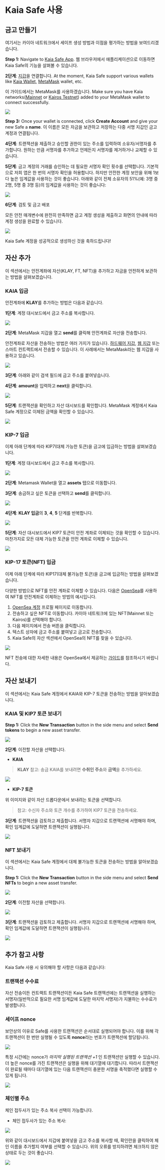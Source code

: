 # Kaia Safe 사용

## 금고 만들기

여기서는 카이아 네트워크에서 세이프 생성 방법과 이점을 평가하는 방법을 보여드리겠습니다.

**Step 1:** Navigate to [Kaia Safe App](https://safe.kaia.io/). 웹 브라우저에서 애플리케이션으로 이동하면 Kaia Safe의 기능을 살펴볼 수 있습니다.

**2단계**: [지갑](https://docs.ethhub.io/using-ethereum/wallets/intro-to-ethereum-wallets/)을 연결합니다. At the moment, Kaia Safe support various wallets like [Kaia Wallet](https://docs.kaiawallet.io/), [MetaMask](../../../tutorials/connecting-metamask.mdx) wallet, etc.

이 가이드에서는 MetaMask를 사용하겠습니다. Make sure you have Kaia networks([Mainnet](../../../tutorials/connecting-metamask.mdx#connect-to-kaia-network) or [Kairos Testnet](../../../tutorials/connecting-metamask.mdx#connect-to-kaia-network)) added to your MetaMask wallet to connect successfully.

![](/img/build/tools/kaia-safe/kaia-safe-connect-wallet.png)

**Step 3:**  Once your wallet is connected, click **Create Account** and give your new Safe a **name**. 이 이름은 모든 자금을 보관하고 저장하는 다중 서명 지갑인 금고 계정과 연결됩니다.

**4단계**: 트랜잭션을 제출하고 승인할 권한이 있는 주소를 입력하여 소유자/서명자를 추가합니다. 원하는 만큼 서명자를 추가하고 언제든지 서명자를 제거하거나 교체할 수 있습니다.

**5단계**: 금고 계정의 거래를 승인하는 데 필요한 서명자 확인 횟수를 선택합니다. 기본적으로 저희 앱은 한 번의 서명자 확인을 허용합니다. 하지만 안전한 계정 보안을 위해 1보다 높은 임계값을 사용하는 것이 좋습니다. 아래와 같이 전체 소유자의 51%(예: 3명 중 2명, 5명 중 3명 등)의 임계값을 사용하는 것이 좋습니다:

![](/img/build/tools/kaia-safe/kaia-safe-create-acct.gif)

**6단계**: 검토 및 금고 배포

모든 안전 매개변수에 완전히 만족하면 금고 계정 생성을 제출하고 화면의 안내에 따라 계정 생성을 완료할 수 있습니다.

![](/img/build/tools/kaia-safe/kaia-safe-create-review.gif)

Kaia Safe 계정을 성공적으로 생성하신 것을 축하드립니다!

## 자산 추가

이 섹션에서는 안전계좌에 자산(KLAY, FT, NFT)을 추가하고 자금을 안전하게 보관하는 방법을 살펴보겠습니다.

### KAIA 입금

안전계좌에 **KLAY**를 추가하는 방법은 다음과 같습니다.

**1단계**: 계정 대시보드에서 금고 주소를 복사합니다.

![](/img/build/tools/kaia-safe/ks-deposit-copy-addr.png)

**2단계**: MetaMask 지갑을 열고 **send**를 클릭해 안전계좌로 자산을 전송합니다.

안전계좌로 자산을 전송하는 방법은 여러 가지가 있습니다. [하드웨어 지갑](https://docs.ethhub.io/using-ethereum/wallets/hardware/), [웹 지갑](https://docs.ethhub.io/using-ethereum/wallets/web/) 또는 스마트 컨트랙트에서 전송할 수 있습니다. 이 사례에서는 MetaMask라는 웹 지갑을 사용하고 있습니다.

![](/img/build/tools/kaia-safe/ks-token-send-btn.png)

**3단계**: 아래와 같이 검색 필드에 금고 주소를 붙여넣습니다.

**4단계**: **amount**을 입력하고 **next**을 클릭합니다.

![](/img/build/tools/kaia-safe/ks-token-send-details.png)

**5단계**: 트랜잭션을 확인하고 자산 대시보드를 확인합니다. MetaMask 계정에서 Kaia Safe 계정으로 이체된 금액을 확인할 수 있습니다.

![](/img/build/tools/kaia-safe/kaia-safe-klay-bal.png)

### KIP-7 입금

이제 아래 단계에 따라 KIP7(대체 가능한 토큰)을 금고에 입금하는 방법을 살펴보겠습니다.

**1단계**: 계정 대시보드에서 금고 주소를 복사합니다.

![](/img/build/tools/kaia-safe/ks-deposit-ft-copy.png)

**2단계**: Metamask Wallet을 열고 **assets** 탭으로 이동합니다.

**3단계**: 송금하고 싶은 토큰을 선택하고 **send**를 클릭합니다.

![](/img/build/tools/kaia-safe/ks-ft-send-btn.png)

**4단계**: **KLAY 입금**의 **3**, **4**, **5** 단계를 반복합니다.

![](/img/build/tools/kaia-safe/ks-ft-send-details.png)

**5단계**: 자산 대시보드에서 KIP7 토큰이 안전 계좌로 이체되는 것을 확인할 수 있습니다. 마찬가지로 모든 대체 가능한 토큰을 안전 계좌로 이체할 수 있습니다.

![](/img/build/tools/kaia-safe/ks-ft-balance.png)

### KIP-17 토큰(NFT) 입금

이제 아래 단계에 따라 KIP17(대체 불가능한 토큰)을 금고에 입금하는 방법을 살펴보겠습니다.

다양한 방법으로 NFT를 안전 계좌로 이체할 수 있습니다. 다음은 [OpenSea](https://opensea.io/about)를 사용하여 NFT를 안전계좌로 이체하는 방법의 예시입니다.

1. [OpenSea 계정](https://testnets.opensea.io/account) 프로필 페이지로 이동합니다.
2. 전송하고 싶은 NFT로 이동합니다. 카이아 네트워크에 있는 NFT(Mainnet 또는 Kairos)를 선택해야 합니다.
3. 다음 페이지에서 전송 버튼을 클릭합니다.
4. 텍스트 상자에 금고 주소를 붙여넣고 금고로 전송합니다.
5. Kaia Safe의 자산 섹션에서 OpenSea의 NFT를 찾을 수 있습니다.

![](/img/build/tools/kaia-safe/kaia-safe-trf-nft.gif)

NFT 전송에 대한 자세한 내용은 OpenSea에서 제공하는 [가이드](https://support.opensea.io/en/articles/8866959-how-can-i-transfer-an-nft-using-opensea)를 참조하시기 바랍니다.

## 자산 보내기

이 섹션에서는 Kaia Safe 계정에서 KAIA와 KIP-7 토큰을 전송하는 방법을 알아보겠습니다.

### KAIA 및 KIP7 토큰 보내기 <a id="Send KAIA from Safe"></a>

**Step 1:** Click the **New Transaction** button in the side menu and select **Send tokens** to begin a new asset transfer.

![](/img/build/tools/kaia-safe/kaia-safe-init-send-token.gif)

**2단계**: 이전할 자산을 선택합니다.

- **KAIA**

> **KLAY**
> 참고: 송금 KAIA를 보내려면 **수취인 주소**와 **금액**을 추가하세요.

![](/img/build/tools/kaia-safe/kaia-safe-send-token-details.gif)

- **KIP-7 토큰**

위 이미지와 같이 자산 드롭다운에서 보내려는 토큰을 선택합니다.

> 참고: 수신자 주소와 토큰 개수를 추가하여 KIP7 토큰을 전송하세요.

**3단계**: 트랜잭션을 검토하고 제출합니다. 서명자 지갑으로 트랜잭션에 서명해야 하며, 확인 임계값에 도달하면 트랜잭션이 실행됩니다.

![](/img/build/tools/kaia-safe/kaia-safe-review-send-tokens.gif)

### NFT 보내기 <a id="Send NFTs from Safe"></a>

이 섹션에서는 Kaia Safe 계정에서 대체 불가능한 토큰을 전송하는 방법을 알아보겠습니다.

**Step 1:** Click the **New Transaction** button in the side menu and select **Send NFTs** to begin a new asset transfer.

![](/img/build/tools/kaia-safe/kaia-safe-init-send-nft.gif)

**2단계**: 이전할 자산을 선택합니다.

![](/img/build/tools/kaia-safe/kaia-safe-send-nft-details.gif)

**3단계**: 트랜잭션을 검토하고 제출합니다. 서명자 지갑으로 트랜잭션에 서명해야 하며, 확인 임계값에 도달하면 트랜잭션이 실행됩니다.

![](/img/build/tools/kaia-safe/kaia-safe-review-send-nft.gif)

## 추가 참고 사항 <a id="Points to Note"></a>

Kaia Safe 사용 시 유의해야 할 사항은 다음과 같습니다:

### 트랜잭션 수수료 <a id="Transaction Fees"></a>

자산 전송이든 컨트랙트 트랜잭션이든 Kaia Safe 트랜잭션에는 트랜잭션을 실행하는 서명자(일반적으로 필요한 서명 임계값에 도달한 마지막 서명자)가 지불하는 수수료가 발생합니다.

### 세이프 nonce <a id="Safe Nonce"></a>

보안상의 이유로 Safe를 사용한 트랜잭션은 순서대로 실행되어야 합니다. 이를 위해 각 트랜잭션이 한 번만 실행될 수 있도록 **nonce**라는 번호가 트랜잭션에 할당됩니다.

![](/img/build/tools/kaia-safe/ks-nounce.png)

특정 시간에는 nonce가 _마지막 실행된 트랜잭션 +1_ 인 트랜잭션만 실행할 수 있습니다. 더 높은 nonce를 가진 트랜잭션은 실행을 위해 대기열에 대기합니다. 따라서 트랜잭션이 완료될 때마다 대기열에 있는 다음 트랜잭션이 충분한 서명을 축적했다면 실행할 수 있게 됩니다.

![](/img/build/tools/kaia-safe/ks-pending-tx.png)

### 체인별 주소 <a id="Chain-specific addresses"></a>

체인 접두사가 있는 주소 복사 선택이 가능합니다.

- 체인 접두사가 있는 주소 복사:

![](/img/build/tools/kaia-safe/ks-chain-spec-addr.png)

위와 같이 대시보드에서 지갑에 붙여넣을 금고 주소를 복사할 때, 확인란을 클릭하여 체인 이름을 추가할지 여부를 선택할 수 있습니다. 위의 오류를 방지하려면 체크하지 않은 상태로 두는 것이 좋습니다.

![](/img/build/tools/kaia-safe/ks-chain-addr-err.png)